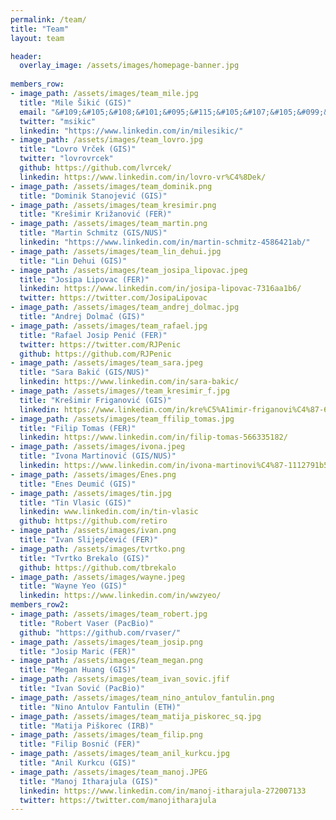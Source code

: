 ```yaml
---
permalink: /team/
title: "Team"
layout: team

header:
  overlay_image: /assets/images/homepage-banner.jpg
  
members_row:
- image_path: /assets/images/team_mile.jpg
  title: "Mile Šikić (GIS)"
  email: "&#109;&#105;&#108;&#101;&#095;&#115;&#105;&#107;&#105;&#099;&#064;&#103;&#105;&#115;&#046;&#097;&#045;&#115;&#116;&#097;&#114;&#046;&#101;&#100;&#117;&#046;&#115;&#103;"
  twitter: "msikic"
  linkedin: "https://www.linkedin.com/in/milesikic/"
- image_path: /assets/images/team_lovro.jpg
  title: "Lovro Vrček (GIS)"
  twitter: "lovrovrcek"
  github: https://github.com/lvrcek/
  linkedin: https://www.linkedin.com/in/lovro-vr%C4%8Dek/
- image_path: /assets/images/team_dominik.png
  title: "Dominik Stanojević (GIS)"
- image_path: /assets/images/team_kresimir.png
  title: "Krešimir Križanović (FER)"
- image_path: /assets/images/team_martin.png
  title: "Martin Schmitz (GIS/NUS)"
  linkedin: "https://www.linkedin.com/in/martin-schmitz-4586421ab/"
- image_path: /assets/images/team_lin_dehui.jpg
  title: "Lin Dehui (GIS)"   
- image_path: /assets/images/team_josipa_lipovac.jpeg
  title: "Josipa Lipovac (FER)" 
  linkedin: https://www.linkedin.com/in/josipa-lipovac-7316aa1b6/
  twitter: https://twitter.com/JosipaLipovac
- image_path: /assets/images/team_andrej_dolmac.jpg
  title: "Andrej Dolmač (GIS)"
- image_path: /assets/images/team_rafael.jpg
  title: "Rafael Josip Penić (FER)"
  twitter: https://twitter.com/RJPenic
  github: https://github.com/RJPenic
- image_path: /assets/images/team_sara.jpeg
  title: "Sara Bakić (GIS/NUS)"
  linkedin: https://www.linkedin.com/in/sara-bakic/
- image_path: /assets/images//team_kresimir_f.jpg
  title: "Krešimir Friganović (GIS)"
  linkedin: https://www.linkedin.com/in/kre%C5%A1imir-friganovi%C4%87-65b479102
- image_path: /assets/images/team_ffilip_tomas.jpg
  title: "Filip Tomas (FER)"
  linkedin: https://www.linkedin.com/in/filip-tomas-566335182/
- image_path: /assets/images/ivona.jpeg
  title: "Ivona Martinović (GIS/NUS)"
  linkedin: https://www.linkedin.com/in/ivona-martinovi%C4%87-1112791b5/
- image_path: /assets/images/Enes.png
  title: "Enes Deumić (GIS)"
- image_path: /assets/images/tin.jpg
  title: "Tin Vlasic (GIS)"
  linkedin: www.linkedin.com/in/tin-vlasic
  github: https://github.com/retiro
- image_path: /assets/images/ivan.png
  title: "Ivan Slijepčević (FER)"
- image_path: /assets/images/tvrtko.png
  title: "Tvrtko Brekalo (GIS)"
  github: https://github.com/tbrekalo
- image_path: /assets/images/wayne.jpeg
  title: "Wayne Yeo (GIS)"
  linkedin: https://www.linkedin.com/in/wwzyeo/
members_row2:
- image_path: /assets/images/team_robert.jpg
  title: "Robert Vaser (PacBio)"
  github: "https://github.com/rvaser/"
- image_path: /assets/images/team_josip.png
  title: "Josip Maric (FER)"
- image_path: /assets/images/team_megan.png
  title: "Megan Huang (GIS)"
- image_path: /assets/images/team_ivan_sovic.jfif
  title: "Ivan Sović (PacBio)"
- image_path: /assets/images/team_nino_antulov_fantulin.png
  title: "Nino Antulov Fantulin (ETH)"
- image_path: /assets/images/team_matija_piskorec_sq.jpg
  title: "Matija Piškorec (IRB)"
- image_path: /assets/images/team_filip.png
  title: "Filip Bosnić (FER)"
- image_path: /assets/images/team_anil_kurkcu.jpg
  title: "Anil Kurkcu (GIS)"
- image_path: /assets/images/team_manoj.JPEG
  title: "Manoj Itharajula (GIS)"
  linkedin: https://www.linkedin.com/in/manoj-itharajula-272007133
  twitter: https://twitter.com/manojitharajula
---
```

